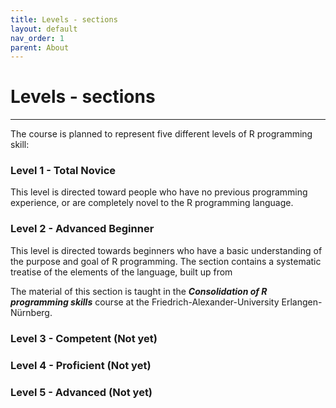 ```yaml
---
title: Levels - sections
layout: default
nav_order: 1
parent: About
---
```


# Levels - sections

* * *

The course is planned to represent five different levels of R programming skill: 


### Level 1 - Total Novice

This level is directed toward people who have no previous programming experience, or are completely novel to the R programming language.

### Level 2 - Advanced Beginner

This level is directed towards beginners who have a basic understanding of the purpose and goal of R programming. The section contains a systematic treatise of the elements of the language, built up from 

The material of this section is taught in the ***Consolidation of R programming skills*** course at the Friedrich-Alexander-University Erlangen-Nürnberg.

### Level 3 - Competent (Not yet)
### Level 4 - Proficient (Not yet)
### Level 5 - Advanced (Not yet)

